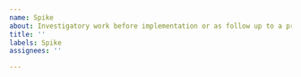 ```yaml
---
name: Spike
about: Investigatory work before implementation or as follow up to a problem
title: ''
labels: Spike
assignees: ''

---
```




